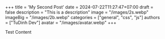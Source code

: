 +++
title = 'My Second Post'
date = 2024-07-22T11:27:47+07:00
draft = false
description = "This is a description"
image = "/images/2s.webp"
imageBig = "/images/2b.webp"
categories = ["general", "css", "js"]
authors = ["TuDinh Dev"]
avatar = "/images/avatar.webp"
+++

Test Content